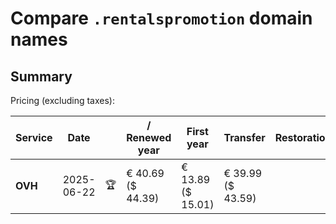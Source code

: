 # Compare `.rentalspromotion` domain names

## Summary

Pricing (excluding taxes):

| Service | Date |  | / Renewed year | First year | Transfer | Restoration |
|--|--|--|--|--|--|--|
| **OVH** | 2025-06-22 | 🏆 | € 40.69<br>($ 44.39) | € 13.89<br>($ 15.01) | € 39.99<br>($ 43.59) |  |
